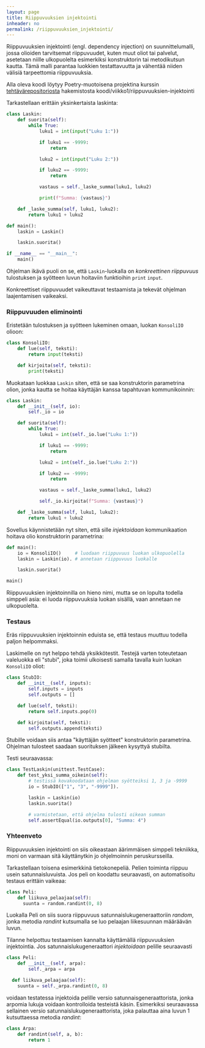 ```yaml
---
layout: page
title: Riippuvuuksien injektointi
inheader: no
permalink: /riippuvuuksien_injektointi/
---
```


Riippuvuuksien injektointi (engl. dependency injection) on suunnittelumalli, jossa olioiden tarvitsemat riippuvuudet, kuten muut oliot tai palvelut, asetetaan niille ulkopuolelta esimerkiksi konstruktorin tai metodikutsun kautta. Tämä malli parantaa luokkien testattavuutta ja vähentää niiden välisiä tarpeettomia riippuvuuksia.

Alla oleva koodi löytyy Poetry-muotoisena projektina kurssin [tehtävärepositoriosta]({{site.python_exercise_repo_url}}) hakemistosta koodi/viikko1/riippuvuuksien-injektointi

Tarkastellaan erittäin yksinkertaista laskinta:

```py
class Laskin:
    def suorita(self):
        while True:
            luku1 = int(input("Luku 1:"))

            if luku1 == -9999:
                return

            luku2 = int(input("Luku 2:"))

            if luku2 == -9999:
                return

            vastaus = self._laske_summa(luku1, luku2)

            print(f"Summa: {vastaus}")

    def _laske_summa(self, luku1, luku2):
        return luku1 + luku2

def main():
    laskin = Laskin()

    laskin.suorita()

if __name__ == "__main__":
    main()
```

Ohjelman ikävä puoli on se, että <code>Laskin</code>-luokalla on *konkreettinen riippuvuus* tulostuksen ja syötteen luvun hoitaviin funktioihin <code>print</code> <code>input</code>.

Konkreettiset riippuvuudet vaikeuttavat testaamista ja tekevät ohjelman laajentamisen vaikeaksi.

### Riippuvuuden eliminointi

Eristetään tulostuksen ja syötteen lukeminen omaan, luokan `KonsoliIO` olioon:

```python
class KonsoliIO:
    def lue(self, teksti):
        return input(teksti)

    def kirjoita(self, teksti):
        print(teksti)
```

Muokataan luokkaa <code>Laskin</code> siten, että se saa konstruktorin parametrina olion, jonka kautta se hoitaa käyttäjän kanssa tapahtuvan kommunikoinnin:

```python
class Laskin:
    def __init__(self, io):
        self._io = io

    def suorita(self):
        while True:
            luku1 = int(self._io.lue("Luku 1:"))

            if luku1 == -9999:
                return

            luku2 = int(self._io.lue("Luku 2:"))

            if luku2 == -9999:
                return

            vastaus = self._laske_summa(luku1, luku2)

            self._io.kirjoita(f"Summa: {vastaus}")

    def _laske_summa(self, luku1, luku2):
        return luku1 + luku2

```

Sovellus käynnistetään nyt siten, että sille _injektoidaan_ kommunikaation hoitava olio konstruktorin parametrina:

```python
def main():
    io = KonsoliIO()     # luodaan riippuvuus luokan ulkopuolella
    laskin = Laskin(io). # annetaan riippuvuus luokalle

    laskin.suorita()

main()
```

Riippuvuuksien injektoinnilla on hieno nimi, mutta se on lopulta todella simppeli asia: ei luoda riippuvuuksia luokan sisällä, vaan annetaan ne ulkopuolelta.

### Testaus

Eräs riippuvuuksien injektoinnin eduista se, että testaus muuttuu todella paljon helpommaksi.

Laskimelle on nyt helppo tehdä yksikkötestit. Testejä varten toteutetaan valeluokka eli "stubi", joka toimii ulkoisesti samalla tavalla kuin luokan `KonsoliIO` oliot:

```python
class StubIO:
    def __init__(self, inputs):
        self.inputs = inputs
        self.outputs = []

    def lue(self, teksti):
        return self.inputs.pop(0)

    def kirjoita(self, teksti):
        self.outputs.append(teksti)
```

Stubille voidaan siis antaa "käyttäjän syötteet" konstruktorin parametrina. Ohjelman tulosteet saadaan suorituksen jälkeen kysyttyä stubilta.

Testi seuraavassa:

```python
class TestLaskin(unittest.TestCase):
    def test_yksi_summa_oikein(self):
        # testissä kovakoodataan ohjelman syötteiksi 1, 3 ja -9999
        io = StubIO(["1", "3", "-9999"]).  

        laskin = Laskin(io)
        laskin.suorita()

        # varmistetaan, että ohjelma tulosti oikean summan
        self.assertEqual(io.outputs[0], "Summa: 4")
```

### Yhteenveto

Riippuvuuksien injektointi on siis oikeastaan äärimmäisen simppeli tekniikka, moni on varmaan sitä käyttänytkin jo ohjelmoinnin peruskursseilla.

Tarkastellaan toisena esimerkkinä tietokonepeliä. Pelien toiminta riippuu usein satunnaisluvuista. Jos peli on koodattu seuraavasti, on automatisoitu testaus erittäin vaikeaa:

```python
class Peli: 
    def liikuva_pelaajaa(self):
      suunta = random.randint(0, 8)
```

Luokalla Peli on siis suora riippuvuus satunnaislukugeneraattoriin _random_, jonka metodia _randint_ kutsumalla se luo pelaajan liikesuunnan määräävän luvun. 

Tilanne helpottuu testaamisen kannalta käyttämällä riippuvuuksien injektointia. Jos satunnaislukugeneraattori _injektoidaan_ pelille seuraavasti

```python
class Peli: 
    def __init__(self, arpa):
        self._arpa = arpa

  def liikuva_pelaajaa(self):
    suunta = self._arpa.randint(0, 8)
```

voidaan testatessa injektoida pelille versio satunnaisgeneraattorista, jonka arpomia lukuja voidaan kontrolloida testeistä käsin. Esimerkiksi seuraavassa sellainen versio satunnaislukugeneraattorista, joka palauttaa aina luvun 1 kutsuttaessa metodia _randint_:

```python
class Arpa:
    def randint(self, a, b):
        return 1
```
